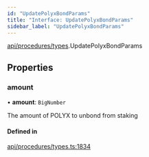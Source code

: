 ```yaml
---
id: "UpdatePolyxBondParams"
title: "Interface: UpdatePolyxBondParams"
sidebar_label: "UpdatePolyxBondParams"
---
```


[api/procedures/types](../../../../../modules/API/Procedures/Types/Types.md).UpdatePolyxBondParams

## Properties

### amount

• **amount**: `BigNumber`

The amount of POLYX to unbond from staking

#### Defined in

[api/procedures/types.ts:1834](https://github.com/PolymeshAssociation/polymesh-sdk/blob/f8a937f04/src/api/procedures/types.ts#L1834)
